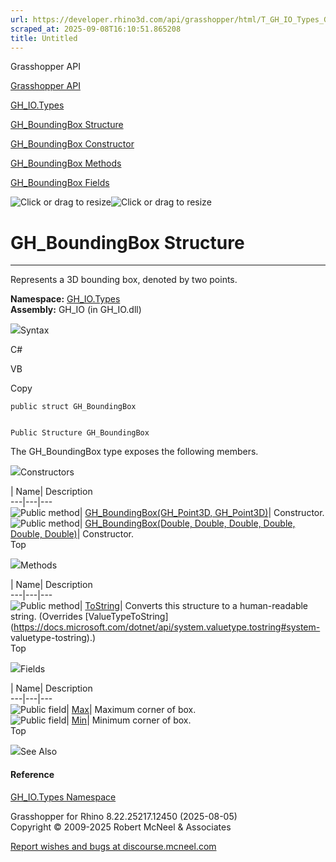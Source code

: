 ```yaml
---
url: https://developer.rhino3d.com/api/grasshopper/html/T_GH_IO_Types_GH_BoundingBox.htm
scraped_at: 2025-09-08T16:10:51.865208
title: Untitled
---
```


Grasshopper API

[Grasshopper API](../html/723c01da-9986-4db2-8f53-6f3a7494df75.htm
"Grasshopper API")

[GH_IO.Types](../html/N_GH_IO_Types.htm "GH_IO.Types")

[GH_BoundingBox Structure](../html/T_GH_IO_Types_GH_BoundingBox.htm
"GH_BoundingBox Structure")

[GH_BoundingBox Constructor
](../html/Overload_GH_IO_Types_GH_BoundingBox__ctor.htm "GH_BoundingBox
Constructor ")

[GH_BoundingBox Methods](../html/Methods_T_GH_IO_Types_GH_BoundingBox.htm
"GH_BoundingBox Methods")

[GH_BoundingBox Fields](../html/Fields_T_GH_IO_Types_GH_BoundingBox.htm
"GH_BoundingBox Fields")

![Click or drag to resize](../icons/TocOpen.gif)![Click or drag to
resize](../icons/TocClose.gif)

# GH_BoundingBox Structure  
  
---  
  
Represents a 3D bounding box, denoted by two points.

**Namespace:** [GH_IO.Types](N_GH_IO_Types.htm)  
**Assembly:** GH_IO (in GH_IO.dll)

![](../icons/SectionExpanded.png)Syntax

C#

VB

Copy

    
    
    public struct GH_BoundingBox
    
    
    Public Structure GH_BoundingBox

The GH_BoundingBox type exposes the following members.

![](../icons/SectionExpanded.png)Constructors

| Name| Description  
---|---|---  
![Public method](../icons/pubmethod.gif)| [GH_BoundingBox(GH_Point3D,
GH_Point3D)](M_GH_IO_Types_GH_BoundingBox__ctor.htm)|  Constructor.  
![Public method](../icons/pubmethod.gif)| [GH_BoundingBox(Double, Double,
Double, Double, Double, Double)](M_GH_IO_Types_GH_BoundingBox__ctor_1.htm)|
Constructor.  
Top

![](../icons/SectionExpanded.png)Methods

| Name| Description  
---|---|---  
![Public method](../icons/pubmethod.gif)|
[ToString](M_GH_IO_Types_GH_BoundingBox_ToString.htm)|  Converts this
structure to a human-readable string.  (Overrides
[ValueTypeToString](https://docs.microsoft.com/dotnet/api/system.valuetype.tostring#system-
valuetype-tostring).)  
Top

![](../icons/SectionExpanded.png)Fields

| Name| Description  
---|---|---  
![Public field](../icons/pubfield.gif)|
[Max](F_GH_IO_Types_GH_BoundingBox_Max.htm)|  Maximum corner of box.  
![Public field](../icons/pubfield.gif)|
[Min](F_GH_IO_Types_GH_BoundingBox_Min.htm)|  Minimum corner of box.  
Top

![](../icons/SectionExpanded.png)See Also

#### Reference

[GH_IO.Types Namespace](N_GH_IO_Types.htm)

Grasshopper for Rhino 8.22.25217.12450 (2025-08-05)  
Copyright © 2009-2025 Robert McNeel & Associates

[Report wishes and bugs at
discourse.mcneel.com](https://discourse.mcneel.com/c/grasshopper)

